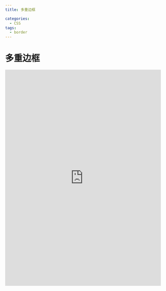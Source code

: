 ```yaml
---
title: 多重边框

categories:
  - CSS
tags:
  - border
---
```


# 多重边框

<iframe height="700" style="width: 100%;" scrolling="no" title="多重边框" src="https://codepen.io/javascriptfield/embed/vYREPoE?default-tab=html%2Cresult" frameborder="no" loading="lazy" allowtransparency="true" allowfullscreen="true">
  See the Pen <a href="https://codepen.io/javascriptfield/pen/vYREPoE">
  多重边框</a> by ye (<a href="https://codepen.io/javascriptfield">@javascriptfield</a>)
  on <a href="https://codepen.io">CodePen</a>.
</iframe>
